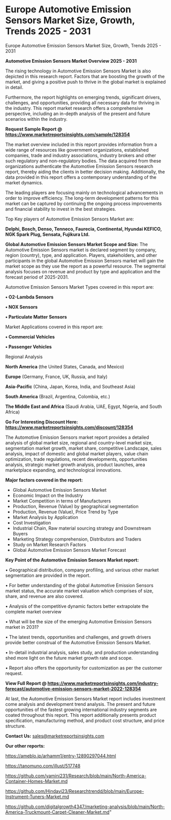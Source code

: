 # Europe Automotive Emission Sensors Market Size, Growth, Trends 2025 - 2031
Europe Automotive Emission Sensors Market Size, Growth, Trends 2025 - 2031

<Strong> Automotive Emission Sensors Market Overview 2025 - 2031</strong>

The rising technology in Automotive Emission Sensors Market is also depicted in this research report. Factors that are boosting the growth of the market, and giving a positive push to thrive in the global market is explained in detail.

Furthermore, the report highlights on emerging trends, significant drivers, challenges, and opportunities, providing all necessary data for thriving in the industry. This report market research offers a comprehensive perspective, including an in-depth analysis of the present and future scenarios within the industry.

<strong>Request Sample Report @ <a href=https://www.marketreportsinsights.com/sample/128354>https://www.marketreportsinsights.com/sample/128354</a></strong>

The market overview included in this report provides information from a wide range of resources like government organizations, established companies, trade and industry associations, industry brokers and other such regulatory and non-regulatory bodies. The data acquired from these organizations authenticate the Automotive Emission Sensors research report, thereby aiding the clients in better decision making. Additionally, the data provided in this report offers a contemporary understanding of the market dynamics.

The leading players are focusing mainly on technological advancements in order to improve efficiency. The long-term development patterns for this market can be captured by continuing the ongoing process improvements and financial stability to invest in the best strategies.

Top Key players of Automotive Emission Sensors Market are:

<strong>Delphi, Bosch, Denso, Tenneco, Faurecia, Continental, Hyundai KEFICO, NGK Spark Plug, Sensata, Fujikura Ltd.</strong>

<strong><b>Global Automotive Emission Sensors Market Scope and Size:</b></strong>
The Automotive Emission Sensors market is declared segment by company, region (country), type, and application. Players, stakeholders, and other participants in the global Automotive Emission Sensors market will gain the market scope as they use the report as a powerful resource. The segmental analysis focuses on revenue and product by type and application and the forecast period of 2025-2031.

Automotive Emission Sensors Market Types covered in this report are:

<strong>• O2-Lambda Sensors

• NOX Sensors

• Particulate Matter Sensors</strong>

Market Applications covered in this report are:

<strong>• Commercial Vehicles

• Passenger Vehicles</strong> 

Regional Analysis

<strong>North America</strong> (the United States, Canada, and Mexico)

<strong>Europe</strong> (Germany, France, UK, Russia, and Italy)

<strong>Asia-Pacific</strong> (China, Japan, Korea, India, and Southeast Asia)

<strong>South America</strong> (Brazil, Argentina, Colombia, etc.)

<strong>The Middle East and Africa</strong> (Saudi Arabia, UAE, Egypt, Nigeria, and South Africa)

<strong>Go For Interesting Discount Here: <a href=https://www.marketreportsinsights.com/discount/128354>https://www.marketreportsinsights.com/discount/128354</a></strong>

The Automotive Emission Sensors market report provides a detailed analysis of global market size, regional and country-level market size, segmentation market growth, market share, competitive Landscape, sales analysis, impact of domestic and global market players, value chain optimization, trade regulations, recent developments, opportunities analysis, strategic market growth analysis, product launches, area marketplace expanding, and technological innovations.

<strong><b>Major factors covered in the report:</b></strong>
<ul>
  <li>Global Automotive Emission Sensors Market </li>
  <li>Economic Impact on the Industry</li>
  <li>Market Competition in terms of Manufacturers</li>
  <li>Production, Revenue (Value) by geographical segmentation</li>
  <li>Production, Revenue (Value), Price Trend by Type</li>
  <li>Market Analysis by Application</li>
  <li>Cost Investigation</li>
  <li>Industrial Chain, Raw material sourcing strategy and Downstream Buyers</li>
  <li>Marketing Strategy comprehension, Distributors and Traders</li>
  <li>Study on Market Research Factors</li>
  <li>Global Automotive Emission Sensors Market Forecast</li>
</ul>

<strong><b>Key Point of the Automotive Emission Sensors Market report:</b></strong>

• Geographical distribution, company profiling, and various other market segmentation are provided in the report.

• For better understanding of the global Automotive Emission Sensors market status, the accurate market valuation which comprises of size, share, and revenue are also covered.

• Analysis of the competitive dynamic factors better extrapolate the complete market overview

• What will be the size of the emerging Automotive Emission Sensors market in 2031?

• The latest trends, opportunities and challenges, and growth drivers provide better construal of the Automotive Emission Sensors Market.

• In-detail industrial analysis, sales study, and production understanding shed more light on the future market growth rate and scope.

• Report also offers the opportunity for customization as per the customer request.

<strong><b>View Full Report @ <a href=https://www.marketreportsinsights.com/industry-forecast/automotive-emission-sensors-market-2022-128354>https://www.marketreportsinsights.com/industry-forecast/automotive-emission-sensors-market-2022-128354</a></b></strong>


At last, the Automotive Emission Sensors Market report includes investment come analysis and development trend analysis. The present and future opportunities of the fastest growing international industry segments are coated throughout this report. This report additionally presents product specification, manufacturing method, and product cost structure, and price structure.

<strong>Contact Us:</strong>
sales@marketreportsinsights.com

<strong>Our other reports:</strong>

<a href=https://ameblo.jp/arhamm1/entry-12890297044.html>https://ameblo.jp/arhamm1/entry-12890297044.html</a>

<a href=https://tanomuno.com/illust/517748>https://tanomuno.com/illust/517748</a>

<a href=https://github.com/yamini231/Research/blob/main/North-America-Container-Homes-Market.md>https://github.com/yamini231/Research/blob/main/North-America-Container-Homes-Market.md</a>

<a href=https://github.com/Hindavi23/Researchtrendd/blob/main/Europe-Instrument-Tuners-Market.md>https://github.com/Hindavi23/Researchtrendd/blob/main/Europe-Instrument-Tuners-Market.md</a>

<a href=https://github.com/digitalgrowth4347/marketing-analysis/blob/main/North-America-Truckmount-Carpet-Cleaner-Market.md>https://github.com/digitalgrowth4347/marketing-analysis/blob/main/North-America-Truckmount-Carpet-Cleaner-Market.md</a>"

